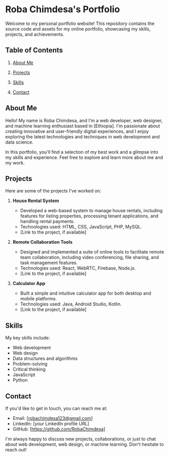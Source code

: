 # Roba Chimdesa's Portfolio

Welcome to my personal portfolio website! This repository contains the source code and assets for my online portfolio, showcasing my skills, projects, and achievements.

## Table of Contents
1. [About Me](#about-me)

2. [Projects](#projects)
3. [Skills](#skills)
4. [Contact](#contact)

## About Me
Hello! My name is Roba Chimdesa, and I'm a web developer, web designer, and machine learning enthusiast based in [Ethiopia]. I'm passionate about creating innovative and user-friendly digital experiences, and I enjoy exploring the latest technologies and techniques in web development and data science.

In this portfolio, you'll find a selection of my best work and a glimpse into my skills and experience. Feel free to explore and learn more about me and my work.


## Projects
Here are some of the projects I've worked on:

1. **House Rental System**
   - Developed a web-based system to manage house rentals, including features for listing properties, processing tenant applications, and handling rental payments.
   - Technologies used: HTML, CSS, JavaScript, PHP, MySQL.
   - [Link to the project, if available]

2. **Remote Collaboration Tools**
   - Designed and implemented a suite of online tools to facilitate remote team collaboration, including video conferencing, file sharing, and task management features.
   - Technologies used: React, WebRTC, Firebase, Node.js.
   - [Link to the project, if available]

3. **Calculator App**
   - Built a simple and intuitive calculator app for both desktop and mobile platforms.
   - Technologies used: Java, Android Studio, Kotlin.
   - [Link to the project, if available]

## Skills
My key skills include:
- Web development
- Web design
- Data structures and algorithms
- Problem-solving
- Critical thinking
- JavaScript
- Python

## Contact
If you'd like to get in touch, you can reach me at:
- Email: [robachimdesa123@gmail.com]
- LinkedIn: [your LinkedIn profile URL]
- GitHub: [https://github.com/RobaChimdesa]

I'm always happy to discuss new projects, collaborations, or just to chat about web development, web design, or machine learning. Don't hesitate to reach out!
